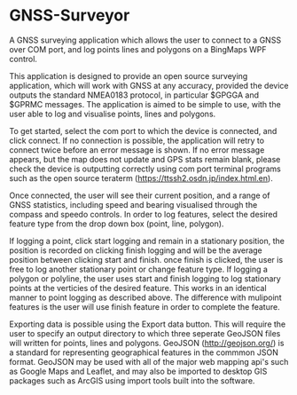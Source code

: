 # GNSS-Surveyor
A GNSS surveying application which allows the user to connect to a GNSS over COM port, and log points lines and polygons on a BingMaps WPF control.

This application is designed to provide an open source surveying application, which will work with GNSS at any accuracy, provided the device outputs
the standard NMEA0183 protocol, in particular $GPGGA and $GPRMC messages. The application is aimed to be simple to use, with the user able to log and
visualise points, lines and polygons. 

To get started, select the com port to which the device is connected, and click connect. If no connection is possible, the application will retry to
connect twice before an error message is shown. If no error message appears, but the map does not update and GPS stats remain blank, please check the 
device is outputting correctly using com port terminal programs such as the open source teraterm (https://ttssh2.osdn.jp/index.html.en).

Once connected, the user will see their current position, and a range of GNSS statistics, including speed and bearing visualised through the compass 
and speedo controls. In order to log features, select the desired feature type from the drop down box (point, line, polygon).

If logging a point, click start logging and remain in a stationary position, the position is recorded on clicking finish logging and will be the average
position between clicking start and finish. once finish is clicked, the user is free to log another stationary point or change feature type.
If logging a polygon or polyline, the user uses start and finish logging to log stationary points at the verticies of the desired feature. This works
in an identical manner to point logging as described above. The difference with mulipoint features is the user will use finish feature in order to 
complete the feature.

Exporting data is possible using the Export data button. This will require the user to specify an output directory to which three seperate GeoJSON files 
will written for points, lines and polygons. GeoJSON (http://geojson.org/) is a standard for representing geographical features in the commmon JSON format.
GeoJSON may be used with all of the major web mapping api's such as Google Maps and Leaflet, and may also be imported to desktop GIS packages such as ArcGIS
using import tools built into the software.

